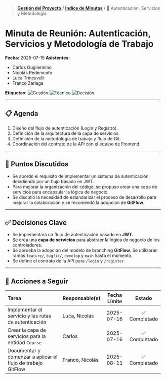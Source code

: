 > **[Gestión del Proyecto](../README.md)** / **[Índice de Minutas](./README.md)** / 📄 Autenticación, Servicios y Metodología

# Minuta de Reunión: Autenticación, Servicios y Metodología de Trabajo

**Fecha:** 2025-07-15
**Asistentes:**

- Carlos Gugliermino
- Nicolás Pedemonte
- Luca Trincavelli
- Franco Zariaga

**Etiquetas:** ![Gestión](https://img.shields.io/badge/GESTIÓN-fd7e14?style=for-the-badge) ![Técnico](https://img.shields.io/badge/TÉCNICO-007bff?style=for-the-badge) ![Decisión](https://img.shields.io/badge/DECISIÓN-28a745?style=for-the-badge)

---

## 📋 Agenda

1.  Diseño del flujo de autenticación (Login y Registro).
2.  Definición de la arquitectura de la capa de servicios.
3.  Definición de la metodología de trabajo y flujo de Git.
4.  Coordinación del contrato de la API con el equipo de Frontend.

---

## 💬 Puntos Discutidos

- Se abordó el requisito de implementar un sistema de autenticación, decidiendo por un flujo basado en JWT.
- Para mejorar la organización del código, se propuso crear una capa de servicios para encapsular la lógica de negocio.
- Se discutió la necesidad de estandarizar el proceso de desarrollo para mejorar la colaboración y se recomendó la adopción de **GitFlow**.

---

## ✅ Decisiones Clave

- Se implementará un flujo de autenticación basado en **JWT**.
- Se crea una **capa de servicios** para abstraer la lógica de negocio de los controladores.
- Se aprueba la adopción del modelo de branching **GitFlow**. Se utilizarán ramas `feature/`, `bugfix/`, `develop` y `main` hasta el momento.
- Se define el contrato de la API para `/login` y `/register`.

---

## 🚀 Acciones a Seguir

| Tarea                                                       | Responsable(s)  | Fecha Límite |    Estado     |
| :---------------------------------------------------------- | :-------------- | :----------: | :-----------: |
| Implementar el servicio y las rutas de autenticación        | Luca, Nicolás   |  2025-07-16  | ✅ Completado |
| Crear la capa de servicios para la entidad `Course`         | Carlos          |  2025-07-16  | ✅ Completado |
| Documentar y comenzar a aplicar el flujo de trabajo GitFlow | Franco, Nicolás |  2025-08-11  | ✅ Completado |
